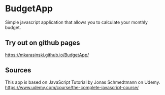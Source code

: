 # BudgetApp
Simple javascript application that allows you to calculate your monthly budget.

## Try out on github pages
https://mkarasinski.github.io/BudgetApp/

## Sources
This app is based on JavaScript Tutorial by Jonas Schmedtmann on Udemy.
https://www.udemy.com/course/the-complete-javascript-course/
